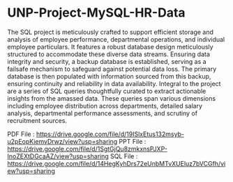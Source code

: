 # UNP-Project-MySQL-HR-Data

The SQL project is meticulously crafted to support efficient storage and analysis of employee performance, departmental operations, and individual employee particulars. It features a robust database design meticulously structured to accommodate these diverse data streams. Ensuring data integrity and security, a backup database is established, serving as a failsafe mechanism to safeguard against potential data loss. The primary database is then populated with information sourced from this backup, ensuring continuity and reliability in data availability. Integral to the project are a series of SQL queries thoughtfully curated to extract actionable insights from the amassed data. These queries span various dimensions including employee distribution across departments, detailed salary analysis, departmental performance assessments, and scrutiny of recruitment sources.

PDF File : https://drive.google.com/file/d/19ISlxEtus132msyb-u2pEopKiemvDrwz/view?usp=sharing
PPT File : https://drive.google.com/file/d/1SgtGjQu8zmkxnsPJXP-InoZEXtDGcaAZ/view?usp=sharing
SQL File : https://drive.google.com/file/d/14HegKyhDrs72eUnbMTvXUEluz7bVCGfh/view?usp=sharing
